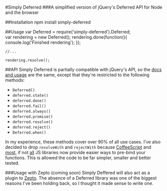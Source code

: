 #Simply Deferred
###A simplified version of jQuery's Deferred API for Node and the browser

##Installation
    npm install simply-deferred

##Usage
    var Deferred = require('simply-deferred').Deferred;    
    var rendering = new Deferred();
    rendering.done(function(){
        console.log('Finished rendering');
    });
    
    //...
    
    rendering.resolve();
    
##API
Simply Deferred is partially compatible with jQuery's API, so the [docs and usage](http://api.jquery.com/category/deferred-object/) are the same, except that they're restricted to the following methods:

* `Deferred()`
* `deferred.state()`
* `deferred.done()`
* `deferred.fail()`
* `deferred.always()`
* `deferred.promise()`
* `deferred.resolve()`
* `deferred.reject()`
* `Deferred.when()`

In my experience, these methods cover over 90% of all use cases. I've also decided to drop `resolveWith` and `rejectWith` because [CoffeeScript](http://coffeescript.org/#fat_arrow) and [most](http://api.jquery.com/jQuery.proxy/), if not [all](http://documentcloud.github.com/underscore/#bind) JS libraries now provide easier ways to pre-bind your functions. This is allowed the code to be far simpler, smaller and better tested. 

###Usage with Zepto (coming soon)
Simply Deffered will also act as a plugin to [Zepto](http://zeptojs.com/). The absence of a Deferred library was one of the biggest reasons I've been holding back, so I thought it made sense to write one.  

